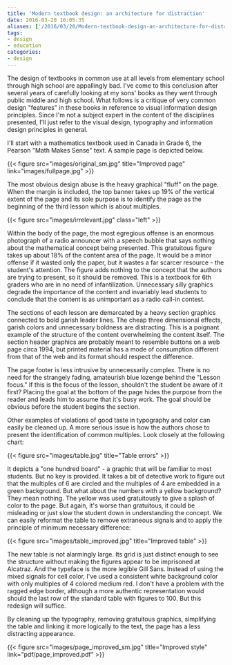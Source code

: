 ```yaml
---
title: 'Modern textbook design: an architecture for distraction'
date: 2016-03-20 16:05:35
aliases: ['/2016/03/20/Modern-textbook-design-an-architecture-for-distraction/']
tags:
- design
- education
categories:
- design
---
```

The design of textbooks in common use at all levels from elementary school through high school are appallingly bad. I've come to this conclusion after several years of carefully looking at my sons' books as they went through public middle and high school. What follows is a critique of very common design "features" in these books in reference to visual information design principles. Since I'm not a subject expert in the content of the disciplines presented, I'll just refer to the visual design, typography and information design principles in general.

I'll start with a mathematics textbook used in Canada in Grade 6, the Pearson "Math Makes Sense" text. A sample page is depicted below.

{{< figure src="images/original_sm.jpg" title="Improved page" link="images/fullpage.jpg" >}}

The most obvious design abuse is the heavy graphical "fluff" on the page. When the margin is included, the top banner takes up 19% of the vertical extent of the page and its sole purpose is to identify the page as the beginning of the third lesson which is about multiples.

{{< figure src="images/irrelevant.jpg" class="left" >}}

Within the body of the page, the most egregious offense is an enormous photograph of a radio announcer with a speech bubble that says nothing about the mathematical concept being presented. This gratuitous figure takes up about 18% of the content area of the page. It would be a minor offense if it wasted only the paper, but it wastes a far scarcer resource - the student's attention. The figure adds nothing to the concept that the authors are trying to present, so it should be removed. This is a textbook for 6th graders who are in no need of infantilization. Unnecessary silly graphics degrade the importance of the content and invariably lead students to conclude that the content is as unimportant as a radio call-in contest.

The sections of each lesson are demarcated by a heavy section graphics connected to bold garish leader lines. The cheap three dimensional effects, garish colors and unnecessary boldness are distracting. This is a poignant example of the structure of the content overwhelming the content itself. The section header graphics are probably meant to resemble buttons on a web page circa 1994, but printed material has a mode of consumption different from that of the web and its format should respect the difference.

The page footer is less intrusive by unnecessarily complex. There is no need for the strangely fading, amateurish blue lozenge behind the "Lesson focus." If this is the focus of the lesson, shouldn't the student be aware of it first? Placing the goal at the bottom of the page hides the purpose from the reader and leads him to assume that it's busy work. The goal should be obvious before the student begins the section.

Other examples of violations of good taste in typography and color can easily be cleaned up. A more serious issue is how the authors chose to present the identification of common multiples. Look closely at the following chart:

{{< figure src="images/table.jpg" title="Table errors" >}}

It depicts a "one hundred board" - a graphic that will be familiar to most students. But no key is provided. It takes a bit of detective work to figure out that the multiples of 6 are circled and the multiples of 4 are embedded in a green background. But what about the numbers with a yellow background? They mean nothing. The yellow was used gratuitously to give a splash of color to the page. But again, it's worse than gratuitous, it could be misleading or just slow the student down in understanding the concept. We can easily reformat the table to remove extraneous signals and to apply the principle of minimum necessary difference:

{{< figure src="images/table_improved.jpg" title="Improved table" >}}

The new table is not alarmingly large. Its grid is just distinct enough to see the structure without making the figures appear to be imprisoned at Alcatraz. And the typeface is the more legible Gill Sans. Instead of using the mixed signals for cell color, I've used a consistent white background color with only multiples of 4 colored medium red. I don't have a problem with the ragged edge border, although a more authentic representation would should the last row of the standard table with figures to 100. But this redesign will suffice.

By cleaning up the typography, removing gratuitous graphics, simplifying the table and linking it more logically to the text, the page has a less distracting appearance.

{{< figure src="images/page_improved_sm.jpg" title="Improved style" link="pdf/page_improved.pdf" >}}
